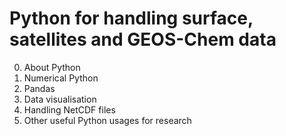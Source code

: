 # Python for handling surface, satellites and GEOS-Chem data

0. About Python
1. Numerical Python
2. Pandas
3. Data visualisation
4. Handling NetCDF files
5. Other useful Python usages for research
